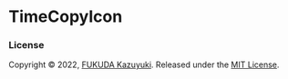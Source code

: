 # TimeCopyIcon

### License

Copyright © 2022, [FUKUDA Kazuyuki](https://github.com/kzfk).
Released under the [MIT License](LICENSE).


